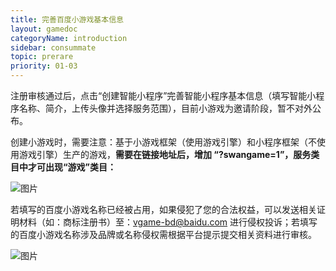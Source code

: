 ```yaml
---
title: 完善百度小游戏基本信息
layout: gamedoc
categoryName: introduction
sidebar: consummate
topic: prerare
priority: 01-03
---
```


注册审核通过后，点击“创建智能小程序”完善智能小程序基本信息（填写智能小程序名称、简介，上传头像并选择服务范围），目前小游戏为邀请阶段，暂不对外公布。

创建小游戏时，需要注意：基于小游戏框架（使用游戏引擎）和小程序框架（不使用游戏引擎）生产的游戏，**需要在链接地址后，增加 “?swangame=1”，服务类目中才可出现“游戏”类目：**

 ![图片](/img/game/introduction/prerare/newadd01.png)

 若填写的百度小游戏名称已经被占用，如果侵犯了您的合法权益，可以发送相关证明材料（如：商标注册书）至：vgame-bd@baidu.com 进行侵权投诉；若填写的百度小游戏名称涉及品牌或名称侵权需根据平台提示提交相关资料进行审核。

 ![图片](/img/game/introduction/prerare/newadd21.png)